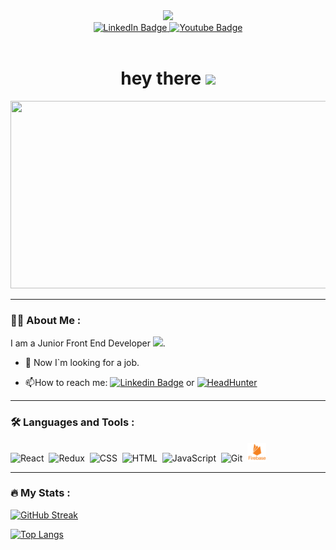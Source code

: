 <div id="header" align="center">
  <img src="https://media.giphy.com/media/M9gbBd9nbDrOTu1Mqx/giphy.gif" width="100"/>
  <div id="badges">
  <a href="https://www.linkedin.com/in/%D0%B2%D0%BB%D0%B0%D0%B4%D0%B8%D1%81%D0%BB%D0%B0%D0%B2-%D1%81%D0%B8%D0%B4%D0%BE%D1%80%D0%BE%D0%B2-44b424252/">
    <img src="https://img.shields.io/badge/LinkedIn-blue?style=for-the-badge&logo=linkedin&logoColor=white" alt="LinkedIn Badge"/>
  </a>
  <a href="(https://www.youtube.com/channel/UCfEY7GKoFqay0Ze5oC7fBJA">
    <img src="https://img.shields.io/badge/YouTube-red?style=for-the-badge&logo=youtube&logoColor=white" alt="Youtube Badge"/>
  </a>
</div>
<img src="https://komarev.com/ghpvc/?username=ylquiorra&style=flat-square&color=blue" alt=""/>
  <h1>
  hey there
  <img src="https://media.giphy.com/media/PiuL0MyzhlQv9fkNrY/giphy-downsized.gif" width="30px"/>
</h1>
</div>
<div align="center">
  <img src="https://media.giphy.com/media/PiuL0MyzhlQv9fkNrY/giphy.gif" width="600" height="300"/>
</div>

---

### :woman_technologist: About Me :
I am a Junior Front End Developer <img src="https://media.giphy.com/media/WUlplcMpOCEmTGBtBW/giphy.gif" width="30">.

- :telescope: Now I`m looking for a job.

- :mailbox:How to reach me: [![Linkedin Badge](https://img.shields.io/badge/LinkedIn-0077B5?style=for-the-badge&logo=linkedin&logoColor=white)](https://www.linkedin.com/in/%D0%B2%D0%BB%D0%B0%D0%B4%D0%B8%D1%81%D0%BB%D0%B0%D0%B2-%D1%81%D0%B8%D0%B4%D0%BE%D1%80%D0%BE%D0%B2-44b424252/) or [![HeadHunter](https://img.shields.io/badge/website-000000?style=for-the-badge&logo=About.me&logoColor=white)](https://hh.ru/resume/41643b38ff0b4944700039ed1f4c743567576c?from=share_ios)

---

### :hammer_and_wrench: Languages and Tools :
<div>
  <img src="https://img.shields.io/badge/React-20232A?style=for-the-badge&logo=react&logoColor=61DAFB" title="React" alt="React"/>&nbsp;
  <img src="https://img.shields.io/badge/Redux-593D88?style=for-the-badge&logo=redux&logoColor=white" title="Redux" alt="Redux " />&nbsp;
  <img src="https://img.shields.io/badge/CSS3-1572B6?style=for-the-badge&logo=css3&logoColor=white"  title="CSS3" alt="CSS" />&nbsp;
  <img src="https://img.shields.io/badge/HTML5-E34F26?style=for-the-badge&logo=html5&logoColor=white" title="HTML5" alt="HTML" />&nbsp;
  <img src="https://img.shields.io/badge/JavaScript-F7DF1E?style=for-the-badge&logo=javascript&logoColor=black" title="JavaScript" alt="JavaScript" />&nbsp;
  <img src="https://img.shields.io/badge/GIT-E44C30?style=for-the-badge&logo=git&logoColor=white" title="Git" **alt="Git"/>&nbsp;
  <img src="https://github.com/devicons/devicon/blob/master/icons/firebase/firebase-plain-wordmark.svg" title="Firebase" alt="Firebase" wigth='30px' height='30px'/>
</div>

---

### :fire: My Stats :

[![GitHub Streak](http://github-readme-streak-stats.herokuapp.com?user=ylquiorra&theme=react&date_format=j%20M%5B%20Y%5D)](https://git.io/streak-stats)

[![Top Langs](https://github-readme-stats.vercel.app/api/top-langs/?username=ylquiorra&layout=compact&theme=vision-friendly-dark)](https://github.com/anuraghazra/github-readme-stats)


